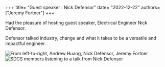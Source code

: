 +++
title= "Guest speaker : Nick Defensor"
date= "2022-12-22"
authors= ["Jeremy Fortner"]
+++

Had the pleasure of hosting guest speaker, Electrical Engineer Nick Defensor.

Defensor talked industry, change and what it takes to be a versatile and impactful engineer.

![From left-to-right, Andrew Huang, Nick Defensor, Jeremy Fortner](/assets/thumbs/nick-defensor_0.jpg)
![SDCS members listening to a talk from Nick Defensor](/assets/thumbs/nick-defensor_1.jpg)

